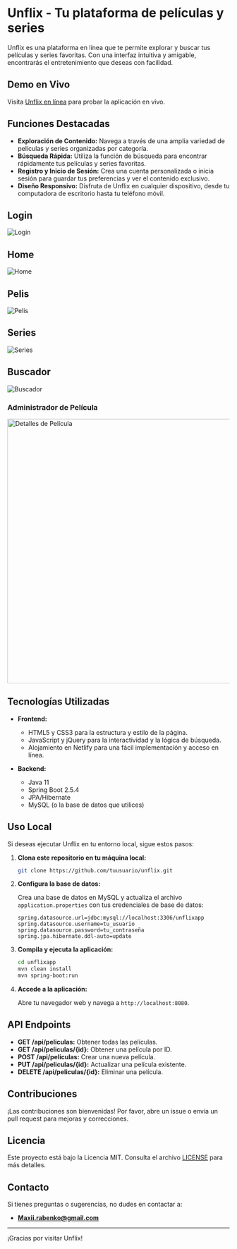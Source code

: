 # Unflix - Tu plataforma de películas y series

Unflix es una plataforma en línea que te permite explorar y buscar tus películas y series favoritas. Con una interfaz intuitiva y amigable, encontrarás el entretenimiento que deseas con facilidad.

## Demo en Vivo

Visita [Unflix en línea](https://unflixapp.netlify.app/) para probar la aplicación en vivo.

## Funciones Destacadas

- **Exploración de Contenido:** Navega a través de una amplia variedad de películas y series organizadas por categoría.
- **Búsqueda Rápida:** Utiliza la función de búsqueda para encontrar rápidamente tus películas y series favoritas.
- **Registro y Inicio de Sesión:** Crea una cuenta personalizada o inicia sesión para guardar tus preferencias y ver el contenido exclusivo.
- **Diseño Responsivo:** Disfruta de Unflix en cualquier dispositivo, desde tu computadora de escritorio hasta tu teléfono móvil.

## Login

![Login](https://i.imgur.com/yL1NPzw.png)

## Home
![Home](https://i.imgur.com/YO3LLgP.png)

## Pelis
![Pelis](https://i.imgur.com/uhAtNBV.png)

## Series
![Series](https://i.imgur.com/S2b3pMt.png)

## Buscador
![Buscador](https://i.imgur.com/eXnFYw8.png)

### Administrador de Película
<img src="https://i.imgur.com/UIMvjsH.png" alt="Detalles de Película" width="600">

## Tecnologías Utilizadas

- **Frontend:**
  - HTML5 y CSS3 para la estructura y estilo de la página.
  - JavaScript y jQuery para la interactividad y la lógica de búsqueda.
  - Alojamiento en Netlify para una fácil implementación y acceso en línea.
  
- **Backend:**
  - Java 11
  - Spring Boot 2.5.4
  - JPA/Hibernate
  - MySQL (o la base de datos que utilices)

## Uso Local

Si deseas ejecutar Unflix en tu entorno local, sigue estos pasos:

1. **Clona este repositorio en tu máquina local:**
    ```bash
    git clone https://github.com/tuusuario/unflix.git
    ```

2. **Configura la base de datos:**

    Crea una base de datos en MySQL y actualiza el archivo `application.properties` con tus credenciales de base de datos:
    ```properties
    spring.datasource.url=jdbc:mysql://localhost:3306/unflixapp
    spring.datasource.username=tu_usuario
    spring.datasource.password=tu_contraseña
    spring.jpa.hibernate.ddl-auto=update
    ```

3. **Compila y ejecuta la aplicación:**
    ```bash
    cd unflixapp
    mvn clean install
    mvn spring-boot:run
    ```

4. **Accede a la aplicación:**

    Abre tu navegador web y navega a `http://localhost:8080`.

## API Endpoints

- **GET /api/peliculas:** Obtener todas las películas.
- **GET /api/peliculas/{id}:** Obtener una película por ID.
- **POST /api/peliculas:** Crear una nueva película.
- **PUT /api/peliculas/{id}:** Actualizar una película existente.
- **DELETE /api/peliculas/{id}:** Eliminar una película.

## Contribuciones

¡Las contribuciones son bienvenidas! Por favor, abre un issue o envía un pull request para mejoras y correcciones.

## Licencia

Este proyecto está bajo la Licencia MIT. Consulta el archivo [LICENSE](LICENSE) para más detalles.

## Contacto

Si tienes preguntas o sugerencias, no dudes en contactar a:

- **Maxii.rabenko@gmail.com** 
---

¡Gracias por visitar Unflix!
